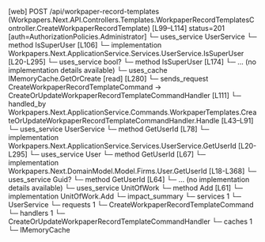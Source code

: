[web] POST /api/workpaper-record-templates  (Workpapers.Next.API.Controllers.Templates.WorkpaperRecordTemplatesController.CreateWorkpaperRecordTemplate)  [L99–L114] status=201 [auth=AuthorizationPolicies.Administrator]
  └─ uses_service UserService
    └─ method IsSuperUser [L106]
      └─ implementation Workpapers.Next.ApplicationService.Services.UserService.IsSuperUser [L20-L295]
        └─ uses_service bool?
          └─ method IsSuperUser [L174]
            └─ ... (no implementation details available)
        └─ uses_cache IMemoryCache.GetOrCreate [read] [L280]
  └─ sends_request CreateWorkpaperRecordTemplateCommand -> CreateOrUpdateWorkpaperRecordTemplateCommandHandler [L111]
    └─ handled_by Workpapers.Next.ApplicationService.Commands.WorkpaperTemplates.CreateOrUpdateWorkpaperRecordTemplateCommandHandler.Handle [L43–L91]
      └─ uses_service UserService
        └─ method GetUserId [L78]
          └─ implementation Workpapers.Next.ApplicationService.Services.UserService.GetUserId [L20-L295]
            └─ uses_service User
              └─ method GetUserId [L67]
                └─ implementation Workpapers.Next.DomainModel.Model.Firms.User.GetUserId [L18-L368]
            └─ uses_service Guid?
              └─ method GetUserId [L64]
                └─ ... (no implementation details available)
      └─ uses_service UnitOfWork
        └─ method Add [L61]
          └─ implementation UnitOfWork.Add
  └─ impact_summary
    └─ services 1
      └─ UserService
    └─ requests 1
      └─ CreateWorkpaperRecordTemplateCommand
    └─ handlers 1
      └─ CreateOrUpdateWorkpaperRecordTemplateCommandHandler
    └─ caches 1
      └─ IMemoryCache

